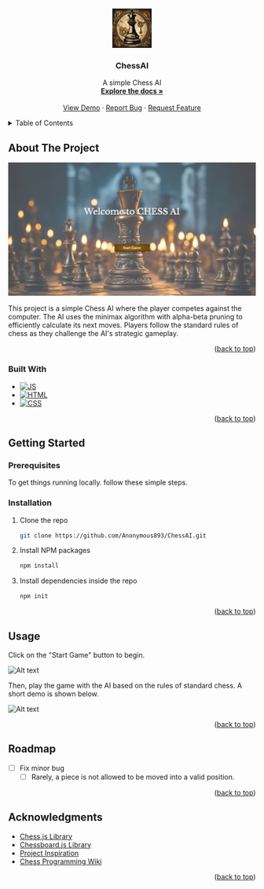 <!-- PROJECT LOGO -->
<br />
<div align="center">
  <a href="https://github.com/Anonymous893/ChessAI">
    <img src="images/logo.png" alt="Logo" width="80" height="80">
  </a>

<h3 align="center">ChessAI</h3>

  <p align="center">
    A simple Chess AI
    <br />
    <a href="https://github.com/Anonymous893/ChessAI"><strong>Explore the docs »</strong></a>
    <br />
    <br />
    <a href="https://github.com/Anonymous893/ChessAI">View Demo</a>
    ·
    <a href="https://github.com/Anonymous893/ChessAI/issues/new?labels=bug&template=bug-report---.md">Report Bug</a>
    ·
    <a href="https://github.com/Anonymous893/ChessAI/issues/new?labels=enhancement&template=feature-request---.md">Request Feature</a>
  </p>
</div>

<!-- TABLE OF CONTENTS -->
<details>
  <summary>Table of Contents</summary>
  <ol>
    <li>
      <a href="#about-the-project">About The Project</a>
      <ul>
        <li><a href="#built-with">Built With</a></li>
      </ul>
    </li>
    <li>
      <a href="#getting-started">Getting Started</a>
      <ul>
        <li><a href="#prerequisites">Prerequisites</a></li>
        <li><a href="#installation">Installation</a></li>
      </ul>
    </li>
    <li><a href="#usage">Usage</a></li>
    <li><a href="#roadmap">Roadmap</a></li>
    <li><a href="#acknowledgments">Acknowledgments</a></li>
  </ol>
</details>



<!-- ABOUT THE PROJECT -->
## About The Project

[![Product Name Screen Shot][product-screenshot]](https://example.com)

This project is a simple Chess AI where the player competes against the computer. The AI uses the minimax algorithm with alpha-beta pruning to efficiently calculate its next moves. Players follow the standard rules of chess as they challenge the AI's strategic gameplay.

<p align="right">(<a href="#readme-top">back to top</a>)</p>

### Built With

* [![JS][JavaScript]][JS-url]
* [![HTML][HTML5]][HTML-url]
* [![CSS][CSS5]][CSS-url]

<p align="right">(<a href="#readme-top">back to top</a>)</p>



<!-- GETTING STARTED -->
## Getting Started

### Prerequisites

To get things running locally. follow these simple steps.

### Installation

1. Clone the repo
   ```sh
   git clone https://github.com/Anonymous893/ChessAI.git
   ```
2. Install NPM packages
   ```sh
   npm install
   ```
3. Install dependencies inside the repo
   ```js
   npm init
   ```

<p align="right">(<a href="#readme-top">back to top</a>)</p>



<!-- USAGE EXAMPLES -->
## Usage

Click on the "Start Game" button to begin.

![Alt text](https://github.com/Anonymous893/ChessAI/blob/main/Images/chessIntro.gif)

Then, play the game with the AI based on the rules of standard chess. A short demo
is shown below.

![Alt text](https://github.com/Anonymous893/Chess/blob/main/Images/chessPlay.gif)

<p align="right">(<a href="#readme-top">back to top</a>)</p>



<!-- ROADMAP -->
## Roadmap

- [ ] Fix minor bug
    - [ ] Rarely, a piece is not allowed to be moved into a valid position.

<p align="right">(<a href="#readme-top">back to top</a>)</p>



<!-- ACKNOWLEDGMENTS -->
## Acknowledgments

* [Chess.js Library](https://github.com/jhlywa/chess.js/blob/master/README.md)
* [Chessboard.js Library](https://chessboardjs.com/)
* [Project Inspiration](https://github.com/lhartikk/simple-chess-ai)
* [Chess Programming Wiki](https://www.chessprogramming.org/Main_Page)

<p align="right">(<a href="#readme-top">back to top</a>)</p>



<!-- MARKDOWN LINKS & IMAGES -->
[product-screenshot]: images/screenshot.png

[JavaScript]: https://img.shields.io/badge/JavaScript-FFD1DC?style=for-the-badge&logo=javascript&logoColor=black
[JS-url]: https://www.javascript.com/
[HTML5]: https://img.shields.io/badge/HTML-957DAD?style=for-the-badge&logo=html5&logoColor=white
[HTML-url]: https://html.com/
[CSS5]: https://img.shields.io/badge/CSS-A2BFFE?&style=for-the-badge&logo=css3&logoColor=white
[CSS-url]: https://developer.mozilla.org/en-US/docs/Web/CSS